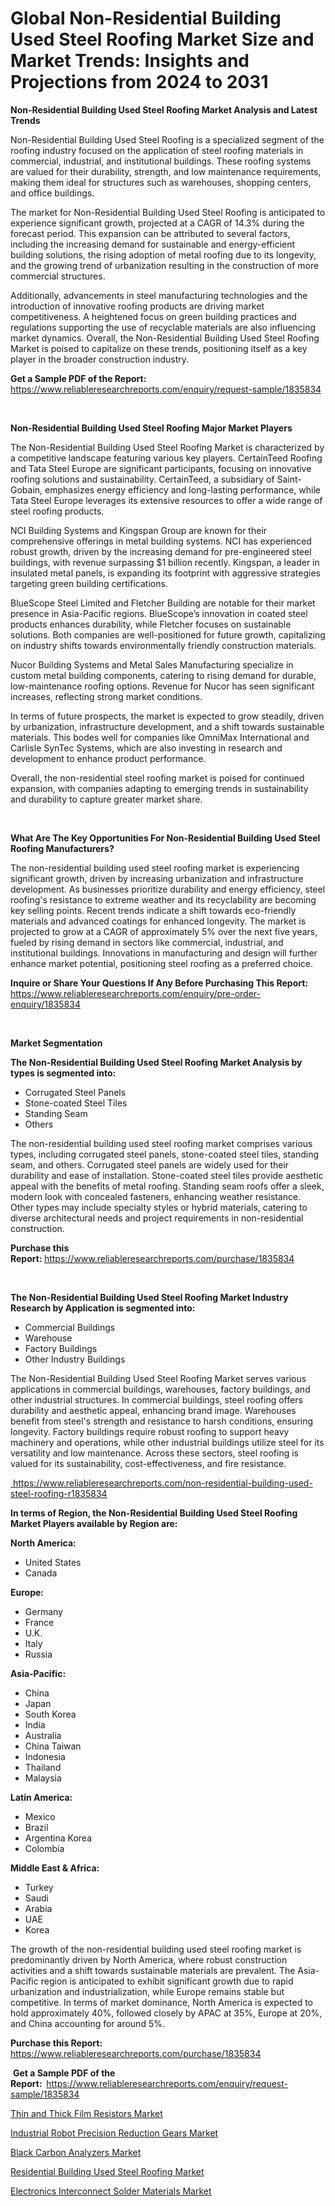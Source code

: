 <p><h1>Global Non-Residential Building Used Steel Roofing Market Size and Market Trends: Insights and Projections from 2024 to 2031</h1></p><p><strong>Non-Residential Building Used Steel Roofing Market Analysis and Latest Trends</strong></p>
<p><p>Non-Residential Building Used Steel Roofing is a specialized segment of the roofing industry focused on the application of steel roofing materials in commercial, industrial, and institutional buildings. These roofing systems are valued for their durability, strength, and low maintenance requirements, making them ideal for structures such as warehouses, shopping centers, and office buildings.</p><p>The market for Non-Residential Building Used Steel Roofing is anticipated to experience significant growth, projected at a CAGR of 14.3% during the forecast period. This expansion can be attributed to several factors, including the increasing demand for sustainable and energy-efficient building solutions, the rising adoption of metal roofing due to its longevity, and the growing trend of urbanization resulting in the construction of more commercial structures.</p><p>Additionally, advancements in steel manufacturing technologies and the introduction of innovative roofing products are driving market competitiveness. A heightened focus on green building practices and regulations supporting the use of recyclable materials are also influencing market dynamics. Overall, the Non-Residential Building Used Steel Roofing Market is poised to capitalize on these trends, positioning itself as a key player in the broader construction industry.</p></p>
<p><strong>Get a Sample PDF of the Report:&nbsp;</strong> <a href="https://www.reliableresearchreports.com/enquiry/request-sample/1835834?utm_campaign=115&utm_medium=2&utm_source=Github&utm_content=ia&utm_term=31122024&utm_id=non-residential-building-used-steel-roofing">https://www.reliableresearchreports.com/enquiry/request-sample/1835834</a></p>
<p>&nbsp;</p>
<p><strong>Non-Residential Building Used Steel Roofing Major Market Players</strong></p>
<p><p>The Non-Residential Building Used Steel Roofing Market is characterized by a competitive landscape featuring various key players. CertainTeed Roofing and Tata Steel Europe are significant participants, focusing on innovative roofing solutions and sustainability. CertainTeed, a subsidiary of Saint-Gobain, emphasizes energy efficiency and long-lasting performance, while Tata Steel Europe leverages its extensive resources to offer a wide range of steel roofing products.</p><p>NCI Building Systems and Kingspan Group are known for their comprehensive offerings in metal building systems. NCI has experienced robust growth, driven by the increasing demand for pre-engineered steel buildings, with revenue surpassing $1 billion recently. Kingspan, a leader in insulated metal panels, is expanding its footprint with aggressive strategies targeting green building certifications.</p><p>BlueScope Steel Limited and Fletcher Building are notable for their market presence in Asia-Pacific regions. BlueScope’s innovation in coated steel products enhances durability, while Fletcher focuses on sustainable solutions. Both companies are well-positioned for future growth, capitalizing on industry shifts towards environmentally friendly construction materials.</p><p>Nucor Building Systems and Metal Sales Manufacturing specialize in custom metal building components, catering to rising demand for durable, low-maintenance roofing options. Revenue for Nucor has seen significant increases, reflecting strong market conditions.</p><p>In terms of future prospects, the market is expected to grow steadily, driven by urbanization, infrastructure development, and a shift towards sustainable materials. This bodes well for companies like OmniMax International and Carlisle SynTec Systems, which are also investing in research and development to enhance product performance.</p><p>Overall, the non-residential steel roofing market is poised for continued expansion, with companies adapting to emerging trends in sustainability and durability to capture greater market share.</p></p>
<p>&nbsp;</p>
<p><strong>What Are The Key Opportunities For Non-Residential Building Used Steel Roofing Manufacturers?</strong></p>
<p><p>The non-residential building used steel roofing market is experiencing significant growth, driven by increasing urbanization and infrastructure development. As businesses prioritize durability and energy efficiency, steel roofing's resistance to extreme weather and its recyclability are becoming key selling points. Recent trends indicate a shift towards eco-friendly materials and advanced coatings for enhanced longevity. The market is projected to grow at a CAGR of approximately 5% over the next five years, fueled by rising demand in sectors like commercial, industrial, and institutional buildings. Innovations in manufacturing and design will further enhance market potential, positioning steel roofing as a preferred choice.</p></p>
<p><strong>Inquire or Share Your Questions If Any Before Purchasing This Report:</strong> <a href="https://www.reliableresearchreports.com/enquiry/pre-order-enquiry/1835834?utm_campaign=115&utm_medium=2&utm_source=Github&utm_content=ia&utm_term=31122024&utm_id=non-residential-building-used-steel-roofing">https://www.reliableresearchreports.com/enquiry/pre-order-enquiry/1835834</a></p>
<p>&nbsp;</p>
<p><strong>Market Segmentation</strong></p>
<p><strong>The Non-Residential Building Used Steel Roofing Market Analysis by types is segmented into:</strong></p>
<p><ul><li>Corrugated Steel Panels</li><li>Stone-coated Steel Tiles</li><li>Standing Seam</li><li>Others</li></ul></p>
<p><p>The non-residential building used steel roofing market comprises various types, including corrugated steel panels, stone-coated steel tiles, standing seam, and others. Corrugated steel panels are widely used for their durability and ease of installation. Stone-coated steel tiles provide aesthetic appeal with the benefits of metal roofing. Standing seam roofs offer a sleek, modern look with concealed fasteners, enhancing weather resistance. Other types may include specialty styles or hybrid materials, catering to diverse architectural needs and project requirements in non-residential construction.</p></p>
<p><strong>Purchase this Report:&nbsp;</strong><a href="https://www.reliableresearchreports.com/purchase/1835834?utm_campaign=115&utm_medium=2&utm_source=Github&utm_content=ia&utm_term=31122024&utm_id=non-residential-building-used-steel-roofing">https://www.reliableresearchreports.com/purchase/1835834</a></p>
<p>&nbsp;</p>
<p><strong>The Non-Residential Building Used Steel Roofing Market Industry Research by Application is segmented into:</strong></p>
<p><ul><li>Commercial Buildings</li><li>Warehouse</li><li>Factory Buildings</li><li>Other Industry Buildings</li></ul></p>
<p><p>The Non-Residential Building Used Steel Roofing Market serves various applications in commercial buildings, warehouses, factory buildings, and other industrial structures. In commercial buildings, steel roofing offers durability and aesthetic appeal, enhancing brand image. Warehouses benefit from steel's strength and resistance to harsh conditions, ensuring longevity. Factory buildings require robust roofing to support heavy machinery and operations, while other industrial buildings utilize steel for its versatility and low maintenance. Across these sectors, steel roofing is valued for its sustainability, cost-effectiveness, and fire resistance.</p></p>
<p><a href="https://www.reliableresearchreports.com/non-residential-building-used-steel-roofing-r1835834?utm_campaign=115&utm_medium=2&utm_source=Github&utm_content=ia&utm_term=31122024&utm_id=non-residential-building-used-steel-roofing">&nbsp;https://www.reliableresearchreports.com/non-residential-building-used-steel-roofing-r1835834</a></p>
<p><strong>In terms of Region, the Non-Residential Building Used Steel Roofing Market Players available by Region are:</strong></p>
<p>
    <p> <strong> North America: </strong>
        <ul>
            <li>United States</li>
            <li>Canada</li>
        </ul>
        </p> 
    <p> <strong> Europe: </strong>
        <ul>
            <li>Germany</li>
            <li>France</li>
            <li>U.K.</li>
            <li>Italy</li>
            <li>Russia</li>
        </ul>
        </p> 
    <p> <strong> Asia-Pacific: </strong>
        <ul>
            <li>China</li>
            <li>Japan</li>
            <li>South Korea</li>
            <li>India</li>
            <li>Australia</li>
            <li>China Taiwan</li>
            <li>Indonesia</li>
            <li>Thailand</li>
            <li>Malaysia</li>
        </ul>
        </p> 
    <p> <strong> Latin America: </strong>
        <ul>
            <li>Mexico</li>
            <li>Brazil</li>
            <li>Argentina Korea</li>
            <li>Colombia</li>
        </ul>
        </p> 
    <p> <strong> Middle East & Africa: </strong>
        <ul>
            <li>Turkey</li>
            <li>Saudi</li>
            <li>Arabia</li>
            <li>UAE</li>
            <li>Korea</li>
        </ul>
    </p>
    </p>
<p><p>The growth of the non-residential building used steel roofing market is predominantly driven by North America, where robust construction activities and a shift towards sustainable materials are prevalent. The Asia-Pacific region is anticipated to exhibit significant growth due to rapid urbanization and industrialization, while Europe remains stable but competitive. In terms of market dominance, North America is expected to hold approximately 40%, followed closely by APAC at 35%, Europe at 20%, and China accounting for around 5%.</p></p>
<p><strong>Purchase this Report: </strong><a href="https://www.reliableresearchreports.com/purchase/1835834?utm_campaign=115&utm_medium=2&utm_source=Github&utm_content=ia&utm_term=31122024&utm_id=non-residential-building-used-steel-roofing">https://www.reliableresearchreports.com/purchase/1835834</a></p>
<p>&nbsp;<strong>Get a Sample PDF of the Report:&nbsp;&nbsp;</strong><a href="https://www.reliableresearchreports.com/enquiry/request-sample/1835834?utm_campaign=115&utm_medium=2&utm_source=Github&utm_content=ia&utm_term=31122024&utm_id=non-residential-building-used-steel-roofing">https://www.reliableresearchreports.com/enquiry/request-sample/1835834</a></p>
<p><strong></strong></p>
<p><p><a href="https://github.com/bensemilia864/Market-Research-Report-List-1/blob/main/thin-and-thick-film-resistors-market.md?utm_campaign=115&utm_medium=2&utm_source=Github&utm_content=ia&utm_term=31122024&utm_id=non-residential-building-used-steel-roofing">Thin and Thick Film Resistors Market</a></p><p><a href="https://github.com/JakirUddin651/Market-Research-Report-List-1/blob/main/industrial-robot-precision-reduction-gears-market.md?utm_campaign=115&utm_medium=2&utm_source=Github&utm_content=ia&utm_term=31122024&utm_id=non-residential-building-used-steel-roofing">Industrial Robot Precision Reduction Gears Market</a></p><p><a href="https://github.com/justalichtenberger/Market-Research-Report-List-1/blob/main/black-carbon-analyzers-market.md?utm_campaign=115&utm_medium=2&utm_source=Github&utm_content=ia&utm_term=31122024&utm_id=non-residential-building-used-steel-roofing">Black Carbon Analyzers Market</a></p><p><a href="https://github.com/arnoldannice0/Market-Research-Report-List-1/blob/main/residential-building-used-steel-roofing-market.md?utm_campaign=115&utm_medium=2&utm_source=Github&utm_content=ia&utm_term=31122024&utm_id=non-residential-building-used-steel-roofing">Residential Building Used Steel Roofing Market</a></p><p><a href="https://github.com/gerdabatiskzv9/Market-Research-Report-List-1/blob/main/electronics-interconnect-solder-materials-market.md?utm_campaign=115&utm_medium=2&utm_source=Github&utm_content=ia&utm_term=31122024&utm_id=non-residential-building-used-steel-roofing">Electronics Interconnect Solder Materials Market</a></p></p>